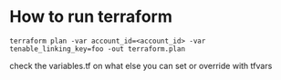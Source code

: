 # How to run terraform

```
terraform plan -var account_id=<account_id> -var tenable_linking_key=foo -out terraform.plan
```

check the variables.tf on what else you can set or override with tfvars
